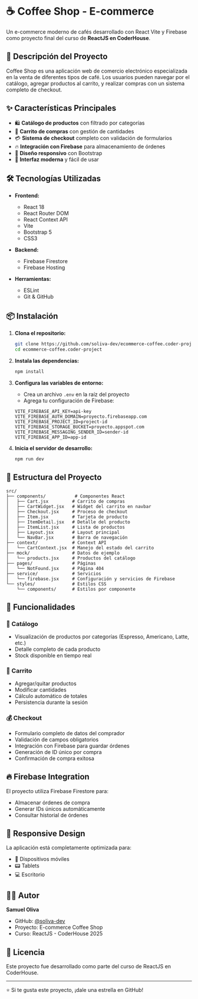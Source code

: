 # ☕ Coffee Shop - E-commerce

Un e-commerce moderno de cafés desarrollado con React Vite y Firebase como proyecto final del curso de **ReactJS en CoderHouse**.

## 🚀 Descripción del Proyecto

Coffee Shop es una aplicación web de comercio electrónico especializada en la venta de diferentes tipos de café. Los usuarios pueden navegar por el catálogo, agregar productos al carrito, y realizar compras con un sistema completo de checkout.

## ✨ Características Principales

- 🛍️ **Catálogo de productos** con filtrado por categorías
- 🛒 **Carrito de compras** con gestión de cantidades
- 💳 **Sistema de checkout** completo con validación de formularios
- 🔥 **Integración con Firebase** para almacenamiento de órdenes
- 📱 **Diseño responsivo** con Bootstrap
- 🎨 **Interfaz moderna** y fácil de usar

## 🛠️ Tecnologías Utilizadas

- **Frontend:**
  - React 18
  - React Router DOM
  - React Context API
  - Vite
  - Bootstrap 5
  - CSS3

- **Backend:**
  - Firebase Firestore
  - Firebase Hosting

- **Herramientas:**
  - ESLint
  - Git & GitHub

## 📦 Instalación

1. **Clona el repositorio:**
   ```bash
   git clone https://github.com/soliva-dev/ecommerce-coffee.coder-project.git
   cd ecommerce-coffee.coder-project
   ```

2. **Instala las dependencias:**
   ```bash
   npm install
   ```

3. **Configura las variables de entorno:**
   - Crea un archivo `.env` en la raíz del proyecto
   - Agrega tu configuración de Firebase:
   ```env
   VITE_FIREBASE_API_KEY=api-key
   VITE_FIREBASE_AUTH_DOMAIN=proyecto.firebaseapp.com
   VITE_FIREBASE_PROJECT_ID=project-id
   VITE_FIREBASE_STORAGE_BUCKET=proyecto.appspot.com
   VITE_FIREBASE_MESSAGING_SENDER_ID=sender-id
   VITE_FIREBASE_APP_ID=app-id
   ```

4. **Inicia el servidor de desarrollo:**
   ```bash
   npm run dev
   ```

## 📁 Estructura del Proyecto

```
src/
├── components/           # Componentes React
│   ├── Cart.jsx         # Carrito de compras
│   ├── CartWidget.jsx   # Widget del carrito en navbar
│   ├── Checkout.jsx     # Proceso de checkout
│   ├── Item.jsx         # Tarjeta de producto
│   ├── ItemDetail.jsx   # Detalle del producto
│   ├── ItemList.jsx     # Lista de productos
│   ├── Layout.jsx       # Layout principal
│   └── NavBar.jsx       # Barra de navegación
├── context/             # Context API
│   └── CartContext.jsx  # Manejo del estado del carrito
├── mock/                # Datos de ejemplo
│   └── products.jsx     # Productos del catálogo
├── pages/               # Páginas
│   └── NotFound.jsx     # Página 404
├── service/             # Servicios
│   └── firebase.jsx     # Configuración y servicios de Firebase
└── styles/              # Estilos CSS
    └── components/      # Estilos por componente
```

## 🎯 Funcionalidades

### 🏪 Catálogo
- Visualización de productos por categorías (Espresso, Americano, Latte, etc.)
- Detalle completo de cada producto
- Stock disponible en tiempo real

### 🛒 Carrito
- Agregar/quitar productos
- Modificar cantidades
- Cálculo automático de totales
- Persistencia durante la sesión

### 💰 Checkout
- Formulario completo de datos del comprador
- Validación de campos obligatorios
- Integración con Firebase para guardar órdenes
- Generación de ID único por compra
- Confirmación de compra exitosa

## 🔥 Firebase Integration

El proyecto utiliza Firebase Firestore para:
- Almacenar órdenes de compra
- Generar IDs únicos automáticamente
- Consultar historial de órdenes

## 📱 Responsive Design

La aplicación está completamente optimizada para:
- 📱 Dispositivos móviles
- 📟 Tablets
- 💻 Escritorio

## 👨‍💻 Autor

**Samuel Oliva**
- GitHub: [@soliva-dev](https://github.com/soliva-dev)
- Proyecto: E-commerce Coffee Shop
- Curso: ReactJS - CoderHouse 2025

## 📝 Licencia

Este proyecto fue desarrollado como parte del curso de ReactJS en CoderHouse.

---

⭐ Si te gusta este proyecto, ¡dale una estrella en GitHub!
